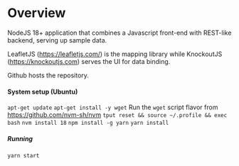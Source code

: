 # Overview

NodeJS 18+ application that combines a Javascript front-end with REST-like backend, serving up sample data.

LeafletJS (https://leafletjs.com/) is the mapping library while KnockoutJS (https://knockoutjs.com) serves the UI for data binding.

Github hosts the repository.

#### System setup (Ubuntu)

```apt-get update```
```apt-get install -y wget```
Run the ```wget``` script flavor from https://github.com/nvm-sh/nvm
```tput reset && source ~/.profile && exec bash```
```nvm install 18```
```npm install -g yarn```
```yarn install```

##### Running

```yarn start```
